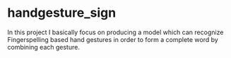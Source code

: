 # handgesture_sign
In this project I basically focus on producing a model which can recognize Fingerspelling based hand gestures in order to form a complete word by combining each gesture.
